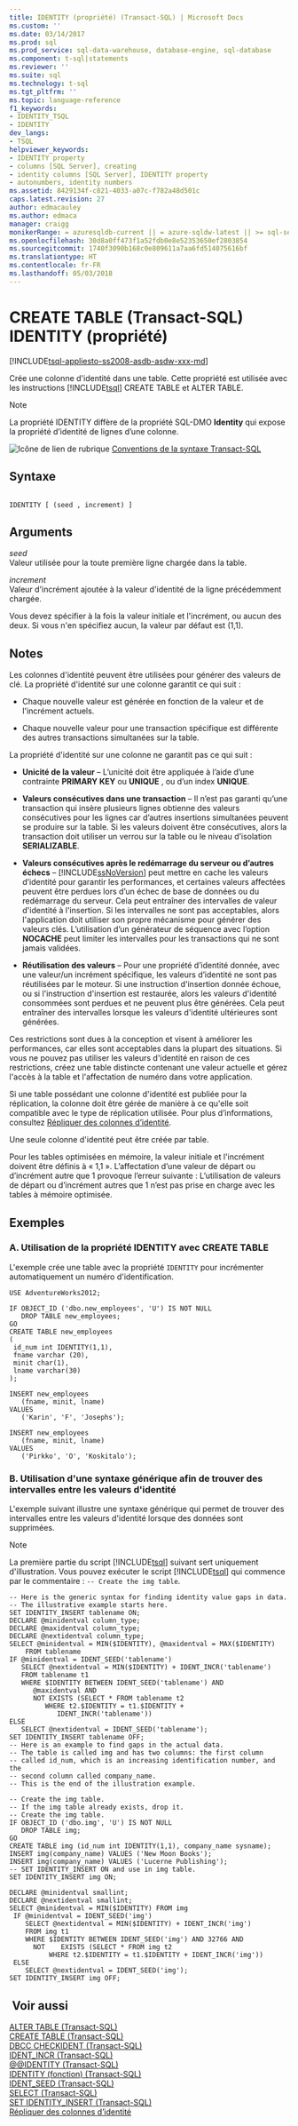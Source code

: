 ```yaml
---
title: IDENTITY (propriété) (Transact-SQL) | Microsoft Docs
ms.custom: ''
ms.date: 03/14/2017
ms.prod: sql
ms.prod_service: sql-data-warehouse, database-engine, sql-database
ms.component: t-sql|statements
ms.reviewer: ''
ms.suite: sql
ms.technology: t-sql
ms.tgt_pltfrm: ''
ms.topic: language-reference
f1_keywords:
- IDENTITY_TSQL
- IDENTITY
dev_langs:
- TSQL
helpviewer_keywords:
- IDENTITY property
- columns [SQL Server], creating
- identity columns [SQL Server], IDENTITY property
- autonumbers, identity numbers
ms.assetid: 8429134f-c821-4033-a07c-f782a48d501c
caps.latest.revision: 27
author: edmacauley
ms.author: edmaca
manager: craigg
monikerRange: = azuresqldb-current || = azure-sqldw-latest || >= sql-server-2016 || = sqlallproducts-allversions
ms.openlocfilehash: 30d8a0ff473f1a52fdb0e8e52353650ef2803854
ms.sourcegitcommit: 1740f3090b168c0e809611a7aa6fd514075616bf
ms.translationtype: HT
ms.contentlocale: fr-FR
ms.lasthandoff: 05/03/2018
---
```

# <a name="create-table-transact-sql-identity-property"></a>CREATE TABLE (Transact-SQL) IDENTITY (propriété)
[!INCLUDE[tsql-appliesto-ss2008-asdb-asdw-xxx-md](../../includes/tsql-appliesto-ss2008-asdb-asdw-xxx-md.md)]

  Crée une colonne d'identité dans une table. Cette propriété est utilisée avec les instructions [!INCLUDE[tsql](../../includes/tsql-md.md)] CREATE TABLE et ALTER TABLE.  
  
> [!NOTE]  
>  La propriété IDENTITY diffère de la propriété SQL-DMO **Identity** qui expose la propriété d’identité de lignes d’une colonne.  
  
 ![Icône de lien de rubrique](../../database-engine/configure-windows/media/topic-link.gif "Icône lien de rubrique") [Conventions de la syntaxe Transact-SQL](../../t-sql/language-elements/transact-sql-syntax-conventions-transact-sql.md)  
  
## <a name="syntax"></a>Syntaxe  
  
```  
  
IDENTITY [ (seed , increment) ]  
```  
  
## <a name="arguments"></a>Arguments  
 *seed*  
 Valeur utilisée pour la toute première ligne chargée dans la table.  
  
 *increment*  
 Valeur d'incrément ajoutée à la valeur d'identité de la ligne précédemment chargée.  
  
 Vous devez spécifier à la fois la valeur initiale et l'incrément, ou aucun des deux. Si vous n'en spécifiez aucun, la valeur par défaut est (1,1).  
  
## <a name="remarks"></a>Notes   
 Les colonnes d'identité peuvent être utilisées pour générer des valeurs de clé. La propriété d'identité sur une colonne garantit ce qui suit :  
  
-   Chaque nouvelle valeur est générée en fonction de la valeur et de l'incrément actuels.  
  
-   Chaque nouvelle valeur pour une transaction spécifique est différente des autres transactions simultanées sur la table.  
  
 La propriété d'identité sur une colonne ne garantit pas ce qui suit :  
  
-   **Unicité de la valeur** – L’unicité doit être appliquée à l’aide d’une contrainte **PRIMARY KEY** ou **UNIQUE** , ou d’un index **UNIQUE**.  
  
-   **Valeurs consécutives dans une transaction** – Il n’est pas garanti qu’une transaction qui insère plusieurs lignes obtienne des valeurs consécutives pour les lignes car d’autres insertions simultanées peuvent se produire sur la table. Si les valeurs doivent être consécutives, alors la transaction doit utiliser un verrou sur la table ou le niveau d’isolation **SERIALIZABLE**.  
  
-   **Valeurs consécutives après le redémarrage du serveur ou d’autres échecs** – [!INCLUDE[ssNoVersion](../../includes/ssnoversion-md.md)] peut mettre en cache les valeurs d’identité pour garantir les performances, et certaines valeurs affectées peuvent être perdues lors d’un échec de base de données ou du redémarrage du serveur. Cela peut entraîner des intervalles de valeur d'identité à l'insertion. Si les intervalles ne sont pas acceptables, alors l'application doit utiliser son propre mécanisme pour générer des valeurs clés. L’utilisation d’un générateur de séquence avec l’option **NOCACHE** peut limiter les intervalles pour les transactions qui ne sont jamais validées.  
  
-   **Réutilisation des valeurs** – Pour une propriété d’identité donnée, avec une valeur/un incrément spécifique, les valeurs d’identité ne sont pas réutilisées par le moteur. Si une instruction d'insertion donnée échoue, ou si l'instruction d'insertion est restaurée, alors les valeurs d'identité consommées sont perdues et ne peuvent plus être générées. Cela peut entraîner des intervalles lorsque les valeurs d'identité ultérieures sont générées.  
  
 Ces restrictions sont dues à la conception et visent à améliorer les performances, car elles sont acceptables dans la plupart des situations. Si vous ne pouvez pas utiliser les valeurs d'identité en raison de ces restrictions, créez une table distincte contenant une valeur actuelle et gérez l'accès à la table et l'affectation de numéro dans votre application.  
  
 Si une table possédant une colonne d'identité est publiée pour la réplication, la colonne doit être gérée de manière à ce qu'elle soit compatible avec le type de réplication utilisée. Pour plus d’informations, consultez [ Répliquer des colonnes d’identité](../../relational-databases/replication/publish/replicate-identity-columns.md).  
  
 Une seule colonne d'identité peut être créée par table.  
  
 Pour les tables optimisées en mémoire, la valeur initiale et l'incrément doivent être définis à « 1,1 ». L’affectation d’une valeur de départ ou d’incrément autre que 1 provoque l’erreur suivante : L’utilisation de valeurs de départ ou d’incrément autres que 1 n’est pas prise en charge avec les tables à mémoire optimisée.  
  
## <a name="examples"></a>Exemples  
  
### <a name="a-using-the-identity-property-with-create-table"></a>A. Utilisation de la propriété IDENTITY avec CREATE TABLE  
 L'exemple crée une table avec la propriété `IDENTITY` pour incrémenter automatiquement un numéro d'identification.  
  
```  
USE AdventureWorks2012;  
  
IF OBJECT_ID ('dbo.new_employees', 'U') IS NOT NULL  
   DROP TABLE new_employees;  
GO  
CREATE TABLE new_employees  
(  
 id_num int IDENTITY(1,1),  
 fname varchar (20),  
 minit char(1),  
 lname varchar(30)  
);  
  
INSERT new_employees  
   (fname, minit, lname)  
VALUES  
   ('Karin', 'F', 'Josephs');  
  
INSERT new_employees  
   (fname, minit, lname)  
VALUES  
   ('Pirkko', 'O', 'Koskitalo');  
```  
  
### <a name="b-using-generic-syntax-for-finding-gaps-in-identity-values"></a>B. Utilisation d'une syntaxe générique afin de trouver des intervalles entre les valeurs d'identité  
 L'exemple suivant illustre une syntaxe générique qui permet de trouver des intervalles entre les valeurs d'identité lorsque des données sont supprimées.  
  
> [!NOTE]  
>  La première partie du script [!INCLUDE[tsql](../../includes/tsql-md.md)] suivant sert uniquement d'illustration. Vous pouvez exécuter le script [!INCLUDE[tsql](../../includes/tsql-md.md)] qui commence par le commentaire : `-- Create the img table`.  
  
```  
-- Here is the generic syntax for finding identity value gaps in data.  
-- The illustrative example starts here.  
SET IDENTITY_INSERT tablename ON;  
DECLARE @minidentval column_type;  
DECLARE @maxidentval column_type;  
DECLARE @nextidentval column_type;  
SELECT @minidentval = MIN($IDENTITY), @maxidentval = MAX($IDENTITY)  
    FROM tablename  
IF @minidentval = IDENT_SEED('tablename')  
   SELECT @nextidentval = MIN($IDENTITY) + IDENT_INCR('tablename')  
   FROM tablename t1  
   WHERE $IDENTITY BETWEEN IDENT_SEED('tablename') AND   
      @maxidentval AND  
      NOT EXISTS (SELECT * FROM tablename t2  
         WHERE t2.$IDENTITY = t1.$IDENTITY +   
            IDENT_INCR('tablename'))  
ELSE  
   SELECT @nextidentval = IDENT_SEED('tablename');  
SET IDENTITY_INSERT tablename OFF;  
-- Here is an example to find gaps in the actual data.  
-- The table is called img and has two columns: the first column   
-- called id_num, which is an increasing identification number, and the   
-- second column called company_name.  
-- This is the end of the illustration example.  
  
-- Create the img table.  
-- If the img table already exists, drop it.  
-- Create the img table.  
IF OBJECT_ID ('dbo.img', 'U') IS NOT NULL  
   DROP TABLE img;  
GO  
CREATE TABLE img (id_num int IDENTITY(1,1), company_name sysname);  
INSERT img(company_name) VALUES ('New Moon Books');  
INSERT img(company_name) VALUES ('Lucerne Publishing');  
-- SET IDENTITY_INSERT ON and use in img table.  
SET IDENTITY_INSERT img ON;  
  
DECLARE @minidentval smallint;  
DECLARE @nextidentval smallint;  
SELECT @minidentval = MIN($IDENTITY) FROM img  
 IF @minidentval = IDENT_SEED('img')  
    SELECT @nextidentval = MIN($IDENTITY) + IDENT_INCR('img')  
    FROM img t1  
    WHERE $IDENTITY BETWEEN IDENT_SEED('img') AND 32766 AND  
      NOT    EXISTS (SELECT * FROM img t2  
          WHERE t2.$IDENTITY = t1.$IDENTITY + IDENT_INCR('img'))  
 ELSE  
    SELECT @nextidentval = IDENT_SEED('img');  
SET IDENTITY_INSERT img OFF;  
```  
  
## <a name="see-also"></a> Voir aussi  
 [ALTER TABLE &#40;Transact-SQL&#41;](../../t-sql/statements/alter-table-transact-sql.md)   
 [CREATE TABLE &#40;Transact-SQL&#41;](../../t-sql/statements/create-table-transact-sql.md)   
 [DBCC CHECKIDENT &#40;Transact-SQL&#41;](../../t-sql/database-console-commands/dbcc-checkident-transact-sql.md)   
 [IDENT_INCR &#40;Transact-SQL&#41;](../../t-sql/functions/ident-incr-transact-sql.md)   
 [@@IDENTITY &#40;Transact-SQL&#41;](../../t-sql/functions/identity-transact-sql.md)   
 [IDENTITY &#40;fonction&#41; &#40;Transact-SQL&#41;](../../t-sql/functions/identity-function-transact-sql.md)   
 [IDENT_SEED &#40;Transact-SQL&#41;](../../t-sql/functions/ident-seed-transact-sql.md)   
 [SELECT &#40;Transact-SQL&#41;](../../t-sql/queries/select-transact-sql.md)   
 [SET IDENTITY_INSERT &#40;Transact-SQL&#41;](../../t-sql/statements/set-identity-insert-transact-sql.md)   
 [Répliquer des colonnes d’identité](../../relational-databases/replication/publish/replicate-identity-columns.md)  
  
  
